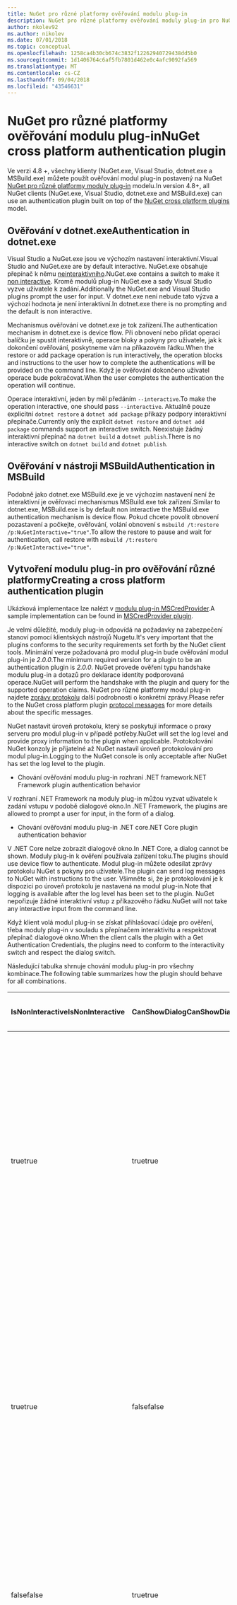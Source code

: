 ```yaml
---
title: NuGet pro různé platformy ověřování modulu plug-in
description: NuGet pro různé platformy ověřování moduly plug-in pro NuGet.exe, dotnet.exe, msbuild.exe a sady Visual Studio
author: nkolev92
ms.author: nikolev
ms.date: 07/01/2018
ms.topic: conceptual
ms.openlocfilehash: 1258ca4b30cb674c3832f12262940729438dd5b0
ms.sourcegitcommit: 1d1406764c6af5fb7801d462e0c4afc9092fa569
ms.translationtype: MT
ms.contentlocale: cs-CZ
ms.lasthandoff: 09/04/2018
ms.locfileid: "43546631"
---
```

# <a name="nuget-cross-platform-authentication-plugin"></a><span data-ttu-id="b28b9-103">NuGet pro různé platformy ověřování modulu plug-in</span><span class="sxs-lookup"><span data-stu-id="b28b9-103">NuGet cross platform authentication plugin</span></span>

<span data-ttu-id="b28b9-104">Ve verzi 4.8 +, všechny klienty (NuGet.exe, Visual Studio, dotnet.exe a MSBuild.exe) můžete použít ověřování modul plug-in postavený na NuGet [NuGet pro různé platformy moduly plug-in](NuGet-Cross-Platform-Plugins.md) modelu.</span><span class="sxs-lookup"><span data-stu-id="b28b9-104">In version 4.8+, all NuGet clients (NuGet.exe, Visual Studio, dotnet.exe and MSBuild.exe) can use an authentication plugin built on top of the [NuGet cross platform plugins](NuGet-Cross-Platform-Plugins.md) model.</span></span>

## <a name="authentication-in-dotnetexe"></a><span data-ttu-id="b28b9-105">Ověřování v dotnet.exe</span><span class="sxs-lookup"><span data-stu-id="b28b9-105">Authentication in dotnet.exe</span></span>

<span data-ttu-id="b28b9-106">Visual Studio a NuGet.exe jsou ve výchozím nastavení interaktivní.</span><span class="sxs-lookup"><span data-stu-id="b28b9-106">Visual Studio and NuGet.exe are by default interactive.</span></span> <span data-ttu-id="b28b9-107">NuGet.exe obsahuje přepínač k němu [neinteraktivního](../../tools/nuget-exe-CLI-Reference.md).</span><span class="sxs-lookup"><span data-stu-id="b28b9-107">NuGet.exe contains a switch to make it [non interactive](../../tools/nuget-exe-CLI-Reference.md).</span></span>
<span data-ttu-id="b28b9-108">Kromě modulů plug-in NuGet.exe a sady Visual Studio vyzve uživatele k zadání.</span><span class="sxs-lookup"><span data-stu-id="b28b9-108">Additionally the NuGet.exe and Visual Studio plugins prompt the user for input.</span></span>
<span data-ttu-id="b28b9-109">V dotnet.exe není nebude tato výzva a výchozí hodnota je není interaktivní.</span><span class="sxs-lookup"><span data-stu-id="b28b9-109">In dotnet.exe there is no prompting and the default is non interactive.</span></span>

<span data-ttu-id="b28b9-110">Mechanismus ověřování ve dotnet.exe je tok zařízení.</span><span class="sxs-lookup"><span data-stu-id="b28b9-110">The authentication mechanism in dotnet.exe is device flow.</span></span> <span data-ttu-id="b28b9-111">Při obnovení nebo přidat operaci balíčku je spustit interaktivně, operace bloky a pokyny pro uživatele, jak k dokončení ověřování, poskytneme vám na příkazovém řádku.</span><span class="sxs-lookup"><span data-stu-id="b28b9-111">When the restore or add package operation is run interactively, the operation blocks and instructions to the user how to complete the authentications will be provided on the command line.</span></span>
<span data-ttu-id="b28b9-112">Když je ověřování dokončeno uživatel operace bude pokračovat.</span><span class="sxs-lookup"><span data-stu-id="b28b9-112">When the user completes the authentication the operation will continue.</span></span>

<span data-ttu-id="b28b9-113">Operace interaktivní, jeden by měl předáním `--interactive`.</span><span class="sxs-lookup"><span data-stu-id="b28b9-113">To make the operation interactive, one should pass `--interactive`.</span></span>
<span data-ttu-id="b28b9-114">Aktuálně pouze explicitní `dotnet restore` a `dotnet add package` příkazy podpory interaktivní přepínače.</span><span class="sxs-lookup"><span data-stu-id="b28b9-114">Currently only the explicit `dotnet restore` and `dotnet add package` commands support an interactive switch.</span></span>
<span data-ttu-id="b28b9-115">Neexistuje žádný interaktivní přepínač na `dotnet build` a `dotnet publish`.</span><span class="sxs-lookup"><span data-stu-id="b28b9-115">There is no interactive switch on `dotnet build` and `dotnet publish`.</span></span>

## <a name="authentication-in-msbuild"></a><span data-ttu-id="b28b9-116">Ověřování v nástroji MSBuild</span><span class="sxs-lookup"><span data-stu-id="b28b9-116">Authentication in MSBuild</span></span>

<span data-ttu-id="b28b9-117">Podobně jako dotnet.exe MSBuild.exe je ve výchozím nastavení není že interaktivní je ověřovací mechanismus MSBuild.exe tok zařízení.</span><span class="sxs-lookup"><span data-stu-id="b28b9-117">Similar to dotnet.exe, MSBuild.exe is by default non interactive the MSBuild.exe authentication mechanism is device flow.</span></span>
<span data-ttu-id="b28b9-118">Pokud chcete povolit obnovení pozastavení a počkejte, ověřování, volání obnovení s `msbuild /t:restore /p:NuGetInteractive="true"`.</span><span class="sxs-lookup"><span data-stu-id="b28b9-118">To allow the restore to pause and wait for authentication, call restore with `msbuild /t:restore /p:NuGetInteractive="true"`.</span></span>

## <a name="creating-a-cross-platform-authentication-plugin"></a><span data-ttu-id="b28b9-119">Vytvoření modulu plug-in pro ověřování různé platformy</span><span class="sxs-lookup"><span data-stu-id="b28b9-119">Creating a cross platform authentication plugin</span></span>

<span data-ttu-id="b28b9-120">Ukázková implementace lze nalézt v [modulu plug-in MSCredProvider](https://github.com/Microsoft/mscredprovider).</span><span class="sxs-lookup"><span data-stu-id="b28b9-120">A sample implementation can be found in [MSCredProvider plugin](https://github.com/Microsoft/mscredprovider).</span></span>

<span data-ttu-id="b28b9-121">Je velmi důležité, moduly plug-in odpovídá na požadavky na zabezpečení stanoví pomocí klientských nástrojů Nugetu.</span><span class="sxs-lookup"><span data-stu-id="b28b9-121">It's very important that the plugins conforms to the security requirements set forth by the NuGet client tools.</span></span>
<span data-ttu-id="b28b9-122">Minimální verze požadovaná pro modul plug-in bude ověřování modul plug-in je *2.0.0*.</span><span class="sxs-lookup"><span data-stu-id="b28b9-122">The minimum required version for a plugin to be an authentication plugin is *2.0.0*.</span></span>
<span data-ttu-id="b28b9-123">NuGet provede ověření typu handshake modulu plug-in a dotazů pro deklarace identity podporovaná operace.</span><span class="sxs-lookup"><span data-stu-id="b28b9-123">NuGet will perform the handshake with the plugin and query for the supported operation claims.</span></span>
<span data-ttu-id="b28b9-124">NuGet pro různé platformy modul plug-in najdete [zprávy protokolu](NuGet-Cross-Platform-Plugins.md#protocol-messages-index) další podrobnosti o konkrétní zprávy.</span><span class="sxs-lookup"><span data-stu-id="b28b9-124">Please refer to the NuGet cross platform plugin [protocol messages](NuGet-Cross-Platform-Plugins.md#protocol-messages-index) for more details about the specific messages.</span></span>

<span data-ttu-id="b28b9-125">NuGet nastavit úroveň protokolu, který se poskytují informace o proxy serveru pro modul plug-in v případě potřeby.</span><span class="sxs-lookup"><span data-stu-id="b28b9-125">NuGet will set the log level and provide proxy information to the plugin when applicable.</span></span>
<span data-ttu-id="b28b9-126">Protokolování NuGet konzoly je přijatelné až NuGet nastavil úroveň protokolování pro modul plug-in.</span><span class="sxs-lookup"><span data-stu-id="b28b9-126">Logging to the NuGet console is only acceptable after NuGet has set the log level to the plugin.</span></span>

- <span data-ttu-id="b28b9-127">Chování ověřování modulu plug-in rozhraní .NET framework</span><span class="sxs-lookup"><span data-stu-id="b28b9-127">.NET Framework plugin authentication behavior</span></span>

<span data-ttu-id="b28b9-128">V rozhraní .NET Framework na moduly plug-in můžou vyzvat uživatele k zadání vstupu v podobě dialogové okno.</span><span class="sxs-lookup"><span data-stu-id="b28b9-128">In .NET Framework, the plugins are allowed to prompt a user for input, in the form of a dialog.</span></span>

- <span data-ttu-id="b28b9-129">Chování ověřování modulu plug-in .NET core</span><span class="sxs-lookup"><span data-stu-id="b28b9-129">.NET Core plugin authentication behavior</span></span>

<span data-ttu-id="b28b9-130">V .NET Core nelze zobrazit dialogové okno.</span><span class="sxs-lookup"><span data-stu-id="b28b9-130">In .NET Core, a dialog cannot be shown.</span></span> <span data-ttu-id="b28b9-131">Moduly plug-in k ověření používala zařízení toku.</span><span class="sxs-lookup"><span data-stu-id="b28b9-131">The plugins should use device flow to authenticate.</span></span>
<span data-ttu-id="b28b9-132">Modul plug-in můžete odesílat zprávy protokolu NuGet s pokyny pro uživatele.</span><span class="sxs-lookup"><span data-stu-id="b28b9-132">The plugin can send log messages to NuGet with instructions to the user.</span></span>
<span data-ttu-id="b28b9-133">Všimněte si, že je protokolování je k dispozici po úroveň protokolu je nastavená na modul plug-in.</span><span class="sxs-lookup"><span data-stu-id="b28b9-133">Note that logging is available after the log level has been set to the plugin.</span></span>
<span data-ttu-id="b28b9-134">NuGet nepořizuje žádné interaktivní vstup z příkazového řádku.</span><span class="sxs-lookup"><span data-stu-id="b28b9-134">NuGet will not take any interactive input from the command line.</span></span>

<span data-ttu-id="b28b9-135">Když klient volá modul plug-in se získat přihlašovací údaje pro ověření, třeba moduly plug-in v souladu s přepínačem interaktivitu a respektovat přepínač dialogové okno.</span><span class="sxs-lookup"><span data-stu-id="b28b9-135">When the client calls the plugin with a Get Authentication Credentials, the plugins need to conform to the interactivity switch and respect the dialog switch.</span></span> 

<span data-ttu-id="b28b9-136">Následující tabulka shrnuje chování modulu plug-in pro všechny kombinace.</span><span class="sxs-lookup"><span data-stu-id="b28b9-136">The following table summarizes how the plugin should behave for all combinations.</span></span>

| <span data-ttu-id="b28b9-137">IsNonInteractive</span><span class="sxs-lookup"><span data-stu-id="b28b9-137">IsNonInteractive</span></span> | <span data-ttu-id="b28b9-138">CanShowDialog</span><span class="sxs-lookup"><span data-stu-id="b28b9-138">CanShowDialog</span></span> | <span data-ttu-id="b28b9-139">Chování modulu plug-in</span><span class="sxs-lookup"><span data-stu-id="b28b9-139">Plugin behavior</span></span> |
| ---------------- | ------------- | --------------- |
| <span data-ttu-id="b28b9-140">true</span><span class="sxs-lookup"><span data-stu-id="b28b9-140">true</span></span> | <span data-ttu-id="b28b9-141">true</span><span class="sxs-lookup"><span data-stu-id="b28b9-141">true</span></span> | <span data-ttu-id="b28b9-142">Přepínač IsNonInteractive má přednost před přepínačem dialogového okna.</span><span class="sxs-lookup"><span data-stu-id="b28b9-142">The IsNonInteractive switch takes precedence over the dialog switch.</span></span> <span data-ttu-id="b28b9-143">Modul plug-in není povoleno vyvolat přes pop dialogové okno.</span><span class="sxs-lookup"><span data-stu-id="b28b9-143">The plugin is not allowed to pop a dialog.</span></span> <span data-ttu-id="b28b9-144">Tato kombinace platí pouze pro moduly plug-in rozhraní .NET Framework</span><span class="sxs-lookup"><span data-stu-id="b28b9-144">This combination is only valid for .NET Framework plugins</span></span> |
| <span data-ttu-id="b28b9-145">true</span><span class="sxs-lookup"><span data-stu-id="b28b9-145">true</span></span> | <span data-ttu-id="b28b9-146">false</span><span class="sxs-lookup"><span data-stu-id="b28b9-146">false</span></span> | <span data-ttu-id="b28b9-147">Přepínač IsNonInteractive má přednost před přepínačem dialogového okna.</span><span class="sxs-lookup"><span data-stu-id="b28b9-147">The IsNonInteractive switch takes precedence over the dialog switch.</span></span> <span data-ttu-id="b28b9-148">Modul plug-in není povolené blokování.</span><span class="sxs-lookup"><span data-stu-id="b28b9-148">The plugin is not allowed to block.</span></span> <span data-ttu-id="b28b9-149">Tato kombinace platí pouze pro moduly plug-in .NET Core</span><span class="sxs-lookup"><span data-stu-id="b28b9-149">This combination is only valid for .NET Core plugins</span></span> |
| <span data-ttu-id="b28b9-150">false</span><span class="sxs-lookup"><span data-stu-id="b28b9-150">false</span></span> | <span data-ttu-id="b28b9-151">true</span><span class="sxs-lookup"><span data-stu-id="b28b9-151">true</span></span> | <span data-ttu-id="b28b9-152">Modul plug-in by se zobrazit dialogové okno.</span><span class="sxs-lookup"><span data-stu-id="b28b9-152">The plugin should show a dialog.</span></span> <span data-ttu-id="b28b9-153">Tato kombinace platí pouze pro moduly plug-in rozhraní .NET Framework</span><span class="sxs-lookup"><span data-stu-id="b28b9-153">This combination is only valid for .NET Framework plugins</span></span> |
| <span data-ttu-id="b28b9-154">false</span><span class="sxs-lookup"><span data-stu-id="b28b9-154">false</span></span> | <span data-ttu-id="b28b9-155">false</span><span class="sxs-lookup"><span data-stu-id="b28b9-155">false</span></span> | <span data-ttu-id="b28b9-156">Modul plug-in byste/může nezobrazovat dialogové okno.</span><span class="sxs-lookup"><span data-stu-id="b28b9-156">The plugin should/can not show a dialog.</span></span> <span data-ttu-id="b28b9-157">Modul plug-in byste tok zařízení používají k ověření protokolováním zprávu instrukce prostřednictvím protokolovacího nástroje.</span><span class="sxs-lookup"><span data-stu-id="b28b9-157">The plugin should use device flow to authenticate by logging an instruction message via the logger.</span></span> <span data-ttu-id="b28b9-158">Tato kombinace platí pouze pro moduly plug-in .NET Core</span><span class="sxs-lookup"><span data-stu-id="b28b9-158">This combination is only valid for .NET Core plugins</span></span> |

<span data-ttu-id="b28b9-159">Před zápisem modul plug-in najdete následující specifika plánu.</span><span class="sxs-lookup"><span data-stu-id="b28b9-159">Please refer to the following specs before writing a plugin.</span></span>

- [<span data-ttu-id="b28b9-160">Modul plug-in stahování balíčku NuGet</span><span class="sxs-lookup"><span data-stu-id="b28b9-160">NuGet Package Download Plugin</span></span>](https://github.com/NuGet/Home/wiki/NuGet-Package-Download-Plugin)
- [<span data-ttu-id="b28b9-161">NuGet pro různé platformy ověřování modulu plug-in</span><span class="sxs-lookup"><span data-stu-id="b28b9-161">NuGet cross plat authentication plugin</span></span>](https://github.com/NuGet/Home/wiki/NuGet-cross-plat-authentication-plugin)

